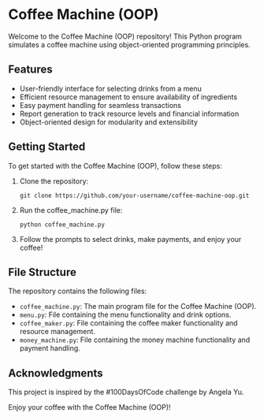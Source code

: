 # Coffee Machine (OOP)

Welcome to the Coffee Machine (OOP) repository! This Python program simulates a coffee machine using object-oriented programming principles.

## Features

- User-friendly interface for selecting drinks from a menu
- Efficient resource management to ensure availability of ingredients
- Easy payment handling for seamless transactions
- Report generation to track resource levels and financial information
- Object-oriented design for modularity and extensibility

## Getting Started

To get started with the Coffee Machine (OOP), follow these steps:

1. Clone the repository:
   ```shell
   git clone https://github.com/your-username/coffee-machine-oop.git

2. Run the coffee_machine.py file:
   ```shell
   python coffee_machine.py

3. Follow the prompts to select drinks, make payments, and enjoy your coffee!

## File Structure

The repository contains the following files:

- `coffee_machine.py`: The main program file for the Coffee Machine (OOP).
- `menu.py`: File containing the menu functionality and drink options.
- `coffee_maker.py`: File containing the coffee maker functionality and resource management.
- `money_machine.py`: File containing the money machine functionality and payment handling.

## Acknowledgments

This project is inspired by the #100DaysOfCode challenge by Angela Yu.

Enjoy your coffee with the Coffee Machine (OOP)!
   

